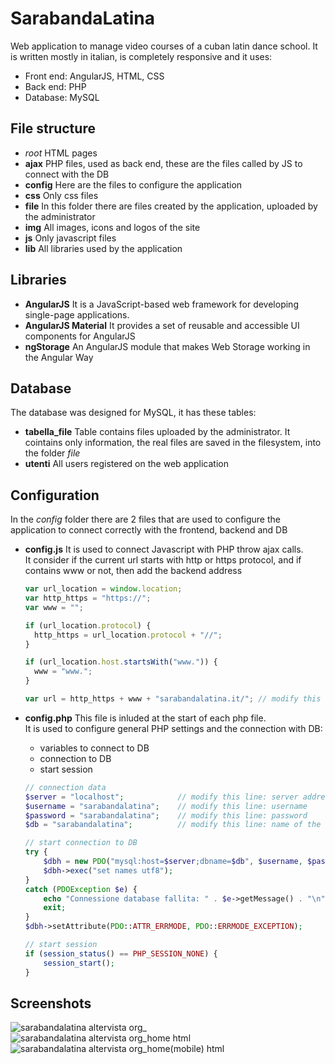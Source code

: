# SarabandaLatina

Web application to manage video courses of a cuban latin dance school.
It is written mostly in italian, is completely responsive and it uses:

- Front end: AngularJS, HTML, CSS
- Back end: PHP
- Database: MySQL

## File structure

- _root_
  HTML pages
- **ajax**
  PHP files, used as back end, these are the files called by JS to connect with the DB
- **config**
  Here are the files to configure the application
- **css**
  Only css files
- **file**
  In this folder there are files created by the application, uploaded by the administrator
- **img**
  All images, icons and logos of the site
- **js**
  Only javascript files
- **lib**
  All libraries used by the application

## Libraries

- **AngularJS**
  It is a JavaScript-based web framework for developing single-page applications.
- **AngularJS Material**
  It provides a set of reusable and accessible UI components for AngularJS
- **ngStorage**
  An AngularJS module that makes Web Storage working in the Angular Way

## Database

The database was designed for MySQL, it has these tables:

- **tabella_file**
  Table contains files uploaded by the administrator. It cointains only information, the real files are saved in the filesystem, into the folder _file_
- **utenti**
  All users registered on the web application

## Configuration

In the _config_ folder there are 2 files that are used to configure the application to connect correctly with the frontend, backend and DB

- **config.js**
  It is used to connect Javascript with PHP throw ajax calls. <br>
  It consider if the current url starts with http or https protocol, and if contains www or not, then add the backend address

  ```javascript
  var url_location = window.location;
  var http_https = "https://";
  var www = "";

  if (url_location.protocol) {
    http_https = url_location.protocol + "//";
  }

  if (url_location.host.startsWith("www.")) {
    www = "www.";
  }

  var url = http_https + www + "sarabandalatina.it/"; // modify this line: address url of the application
  ```

- **config.php**
  This file is inluded at the start of each php file. <br>
  It is used to configure general PHP settings and the connection with DB:

  - variables to connect to DB
  - connection to DB
  - start session

  ```php
  // connection data
  $server = "localhost";            // modify this line: server address
  $username = "sarabandalatina";    // modify this line: username
  $password = "sarabandalatina";    // modify this line: password
  $db = "sarabandalatina";          // modify this line: name of the database

  // start connection to DB
  try {
      $dbh = new PDO("mysql:host=$server;dbname=$db", $username, $password);
      $dbh->exec("set names utf8");
  }
  catch (PDOException $e) {
      echo "Connessione database fallita: " . $e->getMessage() . "\n";
      exit;
  }
  $dbh->setAttribute(PDO::ATTR_ERRMODE, PDO::ERRMODE_EXCEPTION);

  // start session
  if (session_status() == PHP_SESSION_NONE) {
      session_start();
  }
  ```

## Screenshots

![sarabandalatina altervista org_](https://github.com/DavideMurro/SarabandaLatina/assets/118051417/fc6b408f-67af-45be-aded-ad61d354d073)
![sarabandalatina altervista org_home html](https://github.com/DavideMurro/SarabandaLatina/assets/118051417/6285ad6e-de5a-43bc-8c4a-a96f94ce1b1e)
![sarabandalatina altervista org_home(mobile) html](https://github.com/DavideMurro/SarabandaLatina/assets/118051417/c2a835a0-308b-446f-986e-79a4ced7b7ea)
